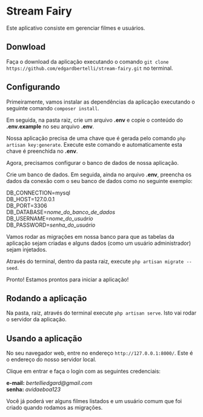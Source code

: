 # Stream Fairy
Este aplicativo consiste em gerenciar filmes e usuários.

## Donwload
Faça o download da aplicação executando o comando `git clone https://github.com/edgardbertelli/stream-fairy.git` no terminal.

## Configurando
Primeiramente, vamos instalar as dependências da aplicação executando o seguinte comando `composer install`.

Em seguida, na pasta raiz, crie um arquivo __.env__ e copie o conteúdo do __.env.example__ no seu arquivo __.env__.

Nossa aplicação precisa de uma chave que é gerada pelo comando `php artisan key:generate`. Execute este comando e automaticamente esta chave é preenchida no __.env__.

Agora, precisamos configurar o banco de dados de nossa aplicação.

Crie um banco de dados. Em seguida, ainda no arquivo __.env__, preencha os dados da conexão com o seu banco de dados como no seguinte exemplo:

DB_CONNECTION=mysql<br>
DB_HOST=127.0.0.1<br>
DB_PORT=3306<br>
DB_DATABASE=_nome_do_banco_de_dados_<br>
DB_USERNAME=_nome_do_usuário_<br>
DB_PASSWORD=_senha_do_usuário_

Vamos rodar as migrações em nossa banco para que as tabelas da aplicação sejam criadas e alguns dados (como um usuário administrador) sejam injetados.

Através do terminal, dentro da pasta raiz, execute `php artisan migrate --seed`.

Pronto! Estamos prontos para iniciar a aplicação!

## Rodando a aplicação
Na pasta, raiz, através do terminal execute `php artisan serve`. Isto vai rodar o servidor da aplicação.

## Usando a aplicação
No seu navegador web, entre no endereço `http://127.0.0.1:8000/`. Este é o endereço do nosso servidor local.

Clique em entrar e faça o login com as seguintes credenciais:

__e-mail:__ _bertelliedgard@gmail.com_<br>
__senha:__ _avidaeboa123_

Você já poderá ver alguns filmes listados e um usuário comum que foi criado quando rodamos as migrações.
